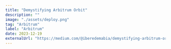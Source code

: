 ```yaml
---
title: "Demystifying Arbitrum Orbit"
description: ""
image: "./assets/deploy.png"
tag: "Arbitrum"
label: "Arbitrum"
date: 2023-12-19
externalUrl: "https://medium.com/@iberedemabia/demystifying-arbitrum-orbit-a9c3f79c628a"
---
```

